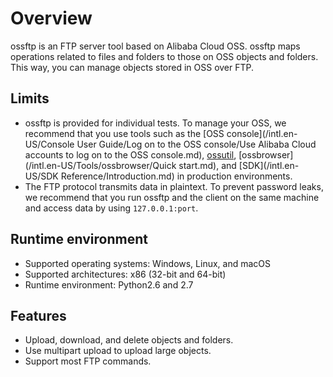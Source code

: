 # Overview

ossftp is an FTP server tool based on Alibaba Cloud OSS. ossftp maps operations related to files and folders to those on OSS objects and folders. This way, you can manage objects stored in OSS over FTP.

## Limits

-   ossftp is provided for individual tests. To manage your OSS, we recommend that you use tools such as the [OSS console](/intl.en-US/Console User Guide/Log on to the OSS console/Use Alibaba Cloud accounts to log on to the OSS console.md), [ossutil](/intl.en-US/Tools/ossutil/Overview.md), [ossbrowser](/intl.en-US/Tools/ossbrowser/Quick start.md), and [SDK](/intl.en-US/SDK Reference/Introduction.md) in production environments.
-   The FTP protocol transmits data in plaintext. To prevent password leaks, we recommend that you run ossftp and the client on the same machine and access data by using `127.0.0.1:port`.

## Runtime environment

-   Supported operating systems: Windows, Linux, and macOS
-   Supported architectures: x86 \(32-bit and 64-bit\)
-   Runtime environment: Python2.6 and 2.7

## Features

-   Upload, download, and delete objects and folders.
-   Use multipart upload to upload large objects.
-   Support most FTP commands.

